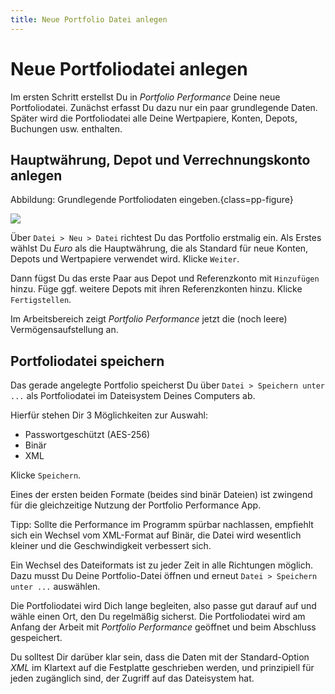```yaml
---
title: Neue Portfolio Datei anlegen
---
```


# Neue Portfoliodatei anlegen

Im ersten Schritt erstellst Du in *Portfolio Performance* Deine neue Portfoliodatei. Zunächst erfasst Du dazu nur ein paar grundlegende Daten. Später wird die Portfoliodatei alle Deine Wertpapiere, Konten, Depots, Buchungen usw. enthalten.

## Hauptwährung, Depot und Verrechnungskonto anlegen


Abbildung: Grundlegende Portfoliodaten eingeben.{class=pp-figure}

![](images/neu-portfolio.gif)



Über `Datei > Neu > Datei` richtest Du das Portfolio erstmalig ein. Als Erstes wählst Du _Euro_ als die Hauptwährung, die als Standard für neue Konten, Depots und Wertpapiere verwendet wird. Klicke `Weiter`.

Dann fügst Du das erste Paar aus Depot und Referenzkonto mit `Hinzufügen` hinzu. Füge ggf. weitere Depots mit ihren Referenzkonten hinzu. Klicke `Fertigstellen`.

Im Arbeitsbereich zeigt *Portfolio Performance* jetzt die (noch leere) Vermögensaufstellung an.

## Portfoliodatei speichern

Das gerade angelegte Portfolio speicherst Du über `Datei > Speichern unter ...` als Portfoliodatei im Dateisystem Deines Computers ab.

Hierfür stehen Dir 3 Möglichkeiten zur Auswahl:

* Passwortgeschützt (AES-256)
* Binär
* XML

Klicke `Speichern`.

Eines der ersten beiden Formate (beides sind binär Dateien) ist zwingend für die gleichzeitige Nutzung der Portfolio Performance App.

Tipp:
Sollte die Performance im Programm spürbar nachlassen, empfiehlt sich ein Wechsel vom XML-Format auf Binär, die Datei wird wesentlich kleiner und die Geschwindigkeit verbessert sich.

Ein Wechsel des Dateiformats ist zu jeder Zeit in alle Richtungen möglich. Dazu musst Du Deine Portfolio-Datei öffnen und erneut `Datei > Speichern unter ...` auswählen.

Die Portfoliodatei wird Dich lange begleiten, also passe gut darauf auf und wähle einen Ort, den Du regelmäßig sicherst. Die Portfoliodatei wird am Anfang der Arbeit mit *Portfolio Performance* geöffnet und beim Abschluss gespeichert.

Du solltest Dir darüber klar sein, dass die Daten mit der Standard-Option *XML* im Klartext auf die Festplatte geschrieben werden, und prinzipiell für jeden zugänglich sind, der Zugriff auf das Dateisystem hat.  
